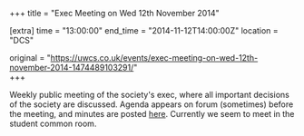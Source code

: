 +++
title = "Exec Meeting on Wed 12th November 2014"

[extra]
time = "13:00:00"
end_time = "2014-11-12T14:00:00Z"
location = "DCS"

original = "https://uwcs.co.uk/events/exec-meeting-on-wed-12th-november-2014-1474489103291/"    
+++

Weekly public meeting of the society's exec, where all important decisions of the society are discussed. Agenda appears on forum (sometimes) before the meeting, and minutes are posted [here](https://uwcs.co.uk/minutes/1/). Currently we seem to meet in the student common room.

